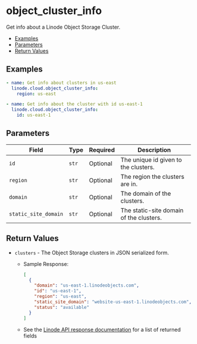 # object_cluster_info

Get info about a Linode Object Storage Cluster.


- [Examples](#examples)
- [Parameters](#parameters)
- [Return Values](#return-values)

## Examples

```yaml
- name: Get info about clusters in us-east
  linode.cloud.object_cluster_info:
    region: us-east
```

```yaml
- name: Get info about the cluster with id us-east-1
  linode.cloud.object_cluster_info:
    id: us-east-1
```










## Parameters

| Field     | Type | Required | Description                                                                  |
|-----------|------|----------|------------------------------------------------------------------------------|
| `id` | `str` | Optional | The unique id given to the clusters.   |
| `region` | `str` | Optional | The region the clusters are in.   |
| `domain` | `str` | Optional | The domain of the clusters.   |
| `static_site_domain` | `str` | Optional | The static-site domain of the clusters.   |






## Return Values

- `clusters` - The Object Storage clusters in JSON serialized form.

    - Sample Response:
        ```json
        [
          {
            "domain": "us-east-1.linodeobjects.com",
            "id": "us-east-1",
            "region": "us-east",
            "static_site_domain": "website-us-east-1.linodeobjects.com",
            "status": "available"
          }
        ]
        ```
    - See the [Linode API response documentation](https://www.linode.com/docs/api/object-storage/#cluster-view__responses) for a list of returned fields


